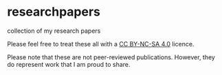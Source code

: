 # researchpapers
collection of my research papers

Please feel free to treat these all with a [CC BY-NC-SA 4.0](https://creativecommons.org/licenses/by-nc-sa/4.0/) licence.

Please note that these are not peer-reviewed publications. However, they do represent work that I am proud to share.

